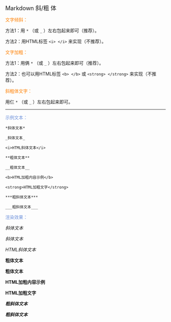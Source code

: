 <font size="4">Markdown 斜/粗 体</font>

<font color="#FF7F00">文字倾斜：</font>

​方法1：用 `*` （或 `_` ）左右包起来即可（推荐）。

​方法2：用HTML标签 `<i> </i>` 来实现（不推荐）。

<font color="#FF7F00">文字加粗：</font>

​方法1：用俩 `*` （或 `_` ）左右包起来即可（推荐）。

​方法2：也可以用HTML标签 `<b> </b>` 或 `<strong> </strong>` 来实现（不推荐）。

<font color="#FF7F00">斜粗体文字：</font>

​用仨 `*` （或 `_` ）左右包起来即可。

---

<font color="#7093DB">示例文本：</font>

```
*斜体文本*

_斜体文本_

<i>HTML斜体文本</i>

**粗体文本**

__粗体文本__

<b>HTML加粗内容示例</b>

<strong>HTML加粗文字</strong>

***粗斜体文本***

___粗斜体文本___
```

<font color="#7093DB">渲染效果：</font>

*斜体文本*

_斜体文本_

<i>HTML斜体文本</i>

**粗体文本**

__粗体文本__

<b>HTML加粗内容示例</b>

<strong>HTML加粗文字</strong>

***粗斜体文本***

___粗斜体文本___
